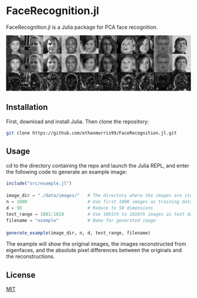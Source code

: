 # FaceRecognition.jl

FaceRecognition.jl is a Julia package for PCA face recognition.

![align-center](examples/example2.png)

## Installation

First, download and install Julia. Then clone the repository:

```bash
git clone https://github.com/ethanmorris99/FaceRecognition.jl.git
```

## Usage
cd to the directory containing the repo and launch the Julia REPL, and enter the following code to generate an example image:

```julia
include("src/example.jl")

image_dir = "./data/images/"   # The directory where the images are stored
n = 1000                       # Use first 1000 images as training data
d = 50                         # Reduce to 50 dimensions
test_range = 1001:1010         # Use 1001th to 1010th images as test data
filename = "example"           # Name for generated image

generate_example(image_dir, n, d, test_range, filename)

```
The example will show the original images, the images reconstructed from eigenfaces, and the absolute pixel differences between the originals and the reconstructions.


## License
[MIT](https://choosealicense.com/licenses/mit/)
